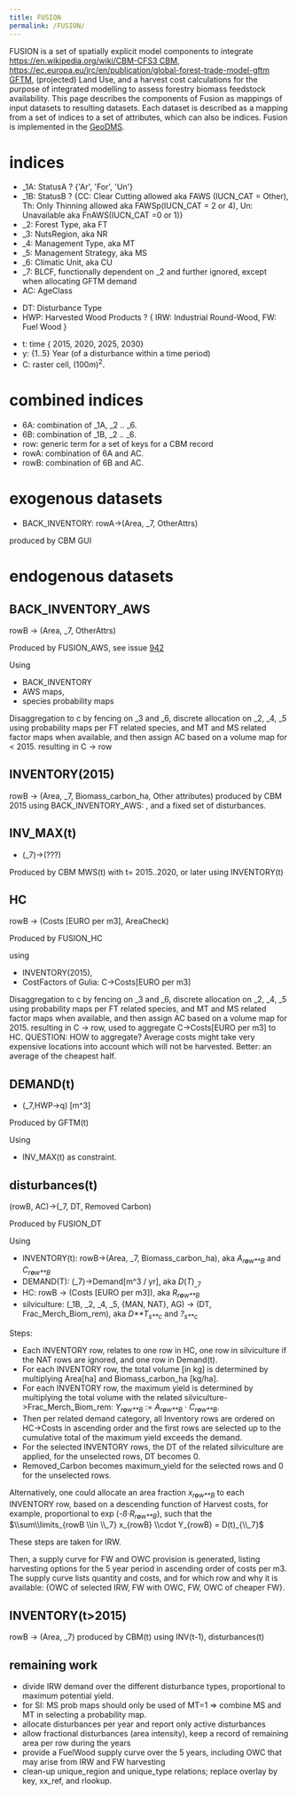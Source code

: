```yaml
---
title: FUSION
permalink: /FUSION/
---
```


FUSION is a set of spatially explicit model components to integrate
[<https://en.wikipedia.org/wiki/CBM-CFS3>
CBM](https://en.wikipedia.org/wiki/CBM-CFS3_CBM "wikilink"),
[<https://ec.europa.eu/jrc/en/publication/global-forest-trade-model-gftm>
GFTM](https://ec.europa.eu/jrc/en/publication/global-forest-trade-model-gftm_GFTM "wikilink"),
(projected) Land Use, and a harvest cost calculations for the purpose of
integrated modelling to assess forestry biomass feedstock availability.
This page describes the components of Fusion as mappings of input
datasets to resulting datasets. Each dataset is described as a mapping
from a set of indices to a set of attributes, which can also be indices.
Fusion is implemented in the [GeoDMS](GeoDMS "wikilink").

# indices

-   _1A: StatusA ? {'Ar', 'For', 'Un'}
-   _1B: StatusB ? {CC: Clear Cutting allowed aka FAWS (IUCN_CAT =
    Other), Th: Only Thinning allowed aka FAWSp(IUCN_CAT = 2 or 4), Un:
    Unavailable aka FnAWS(IUCN_CAT =0 or 1)}
-   _2: Forest Type, aka FT
-   _3: NutsRegion, aka NR
-   _4: Management Type, aka MT
-   _5: Management Strategy, aka MS
-   _6: Climatic Unit, aka CU
-   _7: BLCF, functionally dependent on _2 and further ignored, except
    when allocating GFTM demand
-   AC: AgeClass

<!-- -->

-   DT: Disturbance Type
-   HWP: Harvested Wood Products ? { IRW: Industrial Round-Wood, FW:
    Fuel Wood }

<!-- -->

-   t: time { 2015, 2020, 2025, 2030}
-   y: {1..5} Year (of a disturbance within a time period)
-   C: raster cell, (100*m*)<sup>2</sup>.

# combined indices

-   6A: combination of _1A, _2 .. _6.
-   6B: combination of _1B, _2 .. _6.
-   row: generic term for a set of keys for a CBM record
-   rowA: combination of 6A and AC.
-   rowB: combination of 6B and AC.

# exogenous datasets

-   BACK_INVENTORY: rowA->(Area, _7, OtherAttrs)

produced by CBM GUI

# endogenous datasets

## BACK_INVENTORY_AWS


rowB -> (Area, _7, OtherAttrs)

Produced by FUSION_AWS, see issue
[942](http://www.mantis.objectvision.nl/view.php?id=942)

Using

-   BACK_INVENTORY
-   AWS maps,
-   species probability maps

Disaggregation to c by fencing on _3 and _6, discrete allocation on
_2, _4, _5 using probability maps per FT related species, and MT and
MS related factor maps when available, and then assign AC based on a
volume map for \< 2015. resulting in C -> row

## INVENTORY(2015)

rowB -> (Area, _7, Biomass_carbon_ha, Other attributes) produced by CBM
2015 using BACK_INVENTORY_AWS: , and a fixed set of disturbances.

## INV_MAX(t)

-   (_7)->(???)

Produced by CBM MWS(t) with t= 2015..2020, or later using INVENTORY(t)

## HC


rowB -> (Costs \[EURO per m3\], AreaCheck)

Produced by FUSION_HC

using

-   INVENTORY(2015),
-   CostFactors of Gulia: C->Costs\[EURO per m3\]

Disaggregation to c by fencing on _3 and _6, discrete allocation on
_2, _4, _5 using probability maps per FT related species, and MT and
MS related factor maps when available, and then assign AC based on a
volume map for 2015. resulting in C -> row, used to aggregate
C->Costs\[EURO per m3\] to HC. QUESTION: HOW to aggregate? Average costs
might take very expensive locations into account which will not be
harvested. Better: an average of the cheapest half.

## DEMAND(t)

-   (_7,HWP->q) \[m^3\]

Produced by GFTM(t)

Using

-   INV_MAX(t) as constraint.

## disturbances(t)


(rowB, AC)->(_7, DT, Removed Carbon)

Produced by FUSION_DT

Using

-   INVENTORY(t): rowB->(Area, _7, Biomass_carbon_ha), aka
    *A*<sub>*r**o**w**B*</sub> and *C*<sub>*r**o**w**B*</sub>
-   DEMAND(T): (_7)->Demand\[m^3 / yr\], aka *D*(*T*)<sub>_7</sub>
-   HC: rowB -> (Costs \[EURO per m3\]), aka *R*<sub>*r**o**w**B*</sub>
-   silviculture: (_1B, _2, _4, _5, {MAN, NAT}, AG) -> (DT,
    Frac_Merch_Biom_rem), aka *D**T*<sub>*s**c*</sub> and
    *?*<sub>*s**c*</sub>

Steps:

-   Each INVENTORY row, relates to one row in HC, one row in
    silviculture if the NAT rows are ignored, and one row in Demand(t).
-   For each INVENTORY row, the total volume \[in kg\] is determined by
    multiplying Area\[ha\] and Biomass_carbon_ha \[kg/ha\].
-   For each INVENTORY row, the maximum yield is determined by
    multiplying the total volume with the related
    silviculture->Frac_Merch_Biom_rem:
    *Y*<sub>*r**o**w**B*</sub> := *A*<sub>*r**o**w**B*</sub> · *C*<sub>*r**o**w**B*</sub>.
-   Then per related demand category, all Inventory rows are ordered on
    HC->Costs in ascending order and the first rows are selected up to
    the cumulative total of the maximum yield exceeds the demand.
-   For the selected INVENTORY rows, the DT of the related silviculture
    are applied, for the unselected rows, DT becomes 0.
-   Removed_Carbon becomes maximum_yield for the selected rows and 0 for
    the unselected rows.

Alternatively, one could allocate an area fraction
*x*<sub>*r**o**w**B*</sub> to each INVENTORY row, based on a descending
function of Harvest costs, for example, proportional to
exp (-*ß*·*R*<sub>*r**o**w**B*</sub>), such that the
$\\sum\\limits_{rowB \\in \\_7} x_{rowB} \\cdot Y_{rowB} = D(t)_{\\_7}$

These steps are taken for IRW.

Then, a supply curve for FW and OWC provision is generated, listing
harvesting options for the 5 year period in ascending order of costs per
m3. The supply curve lists quantity and costs, and for which row and why
it is available: {OWC of selected IRW, FW with OWC, FW, OWC of cheaper
FW}.

## INVENTORY(t>2015)

rowB -> (Area, _7) produced by CBM(t) using INV(t-1), disturbances(t)

## remaining work

-   divide IRW demand over the different disturbance types, proportional
    to maximum potential yield.
-   for SI: MS prob maps should only be used of MT=1 => combine MS and
    MT in selecting a probability map.
-   allocate disturbances per year and report only active disturbances
-   allow fractional disturbances (area intensity), keep a record of
    remaining area per row during the years
-   provide a FuelWood supply curve over the 5 years, including OWC that
    may arise from IRW and FW harvesting
-   clean-up unique_region and unique_type relations; replace overlay by
    key, xx_ref, and rlookup.